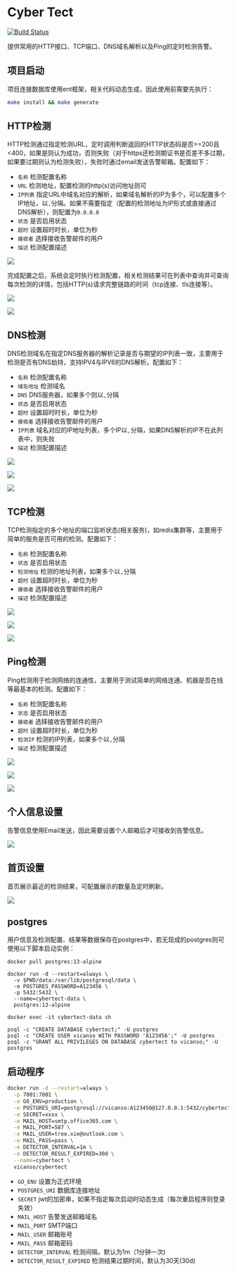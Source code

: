 # Cyber Tect

[![Build Status](https://github.com/vicanso/cyber-tect/workflows/Test/badge.svg)](https://github.com/vicanso/cyber-tect/actions)

提供常用的HTTP接口、TCP端口、DNS域名解析以及Ping的定时检测告警。

## 项目启动

项目连接数据库使用ent框架，相关代码动态生成，因此使用前需要先执行：

```bash
make install && make generate
```

## HTTP检测

HTTP检测通过指定检测URL，定时调用判断返回的HTTP状态码是否>=200且<400，如果是则认为成功，否则失败（对于https还检测期证书是否差不多过期，如果要过期则认为检测失败），失败时通过email发送告警邮箱。配置如下：

- `名称` 检测配置名称
- `URL` 检测地址，配置检测的http(s)访问地址则可
- `IP列表` 指定URL中域名对应的解析，如果域名解析的IP为多个，可以配置多个IP地址，以`,`分隔。如果不需要指定（配置的检测地址为IP形式或直接通过DNS解析），则配置为`0.0.0.0`
- `状态` 是否启用状态
- `超时` 设置超时时长，单位为秒
- `接收者` 选择接收告警邮件的用户
- `描述` 检测配置描述

![](./images/http-setting.jpg)

完成配置之后，系统会定时执行检测配置，相关检测结果可在列表中查询并可查询每次检测的详情，包括HTTP(s)请求完整链路的时间（tcp连接、tls连接等）。

![](./images/http-detect-result.jpg)

![](./images/http-detect-result-detail.jpg)

## DNS检测

DNS检测域名在指定DNS服务器的解析记录是否与期望的IP列表一致，主要用于检测是否有DNS劫持，支持IPV4与IPV6的DNS解析。配置如下：

- `名称` 检测配置名称
- `域名地址` 检测域名
- `DNS` DNS服务器，如果多个则以`,`分隔
- `状态` 是否启用状态
- `超时` 设置超时时长，单位为秒
- `接收者` 选择接收告警邮件的用户
- `IP列表` 域名对应的IP地址列表，多个IP以`,`分隔，如果DNS解析的IP不在此列表中，则失败
- `描述` 检测配置描述

![](./images/dns-setting.jpg)

![](./images/dns-detect-result.jpg)

![](./images/dns-detect-result-detail.jpg)

## TCP检测

TCP检测指定的多个地址的端口监听状态(相关服务)，如redis集群等，主要用于简单的服务是否可用的检测。配置如下：

- `名称` 检测配置名称
- `状态` 是否启用状态
- `检测地址` 检测的地址列表，如果多个以`,`分隔
- `超时` 设置超时时长，单位为秒
- `接收者` 选择接收告警邮件的用户
- `描述` 检测配置描述

![](./images/tcp-setting.jpg)

![](./images/tcp-detect-result.jpg)

![](./images/tcp-detect-result-detail.jpg)

## Ping检测

Ping检测用于检测网络的连通性，主要用于测试简单的网络连通、机器是否在线等最基本的检测。配置如下：

- `名称` 检测配置名称
- `状态` 是否启用状态
- `接收者` 选择接收告警邮件的用户
- `超时` 设置超时时长，单位为秒
- `检测IP` 检测的IP列表，如果多个以`,`分隔
- `描述` 检测配置描述


![](./images/ping-setting.jpg)

![](./images/ping-detect-result.jpg)

![](./images/ping-detect-result-detail.jpg)

## 个人信息设置

告警信息使用Email发送，因此需要设置个人邮箱后才可接收到告警信息。

![](./images/profile.jpg)

## 首页设置

首页展示最近的检测结果，可配置展示的数量及定时刷新。

![](./images/main-setting.jpg)

## postgres

用户信息及检测配置、结果等数据保存在postgres中，若无现成的postgres则可使用以下脚本启动实例：

```
docker pull postgres:13-alpine

docker run -d --restart=always \
  -v $PWD/data:/var/lib/postgresql/data \
  -e POSTGRES_PASSWORD=A123456 \
  -p 5432:5432 \
  --name=cybertect-data \
  postgres:13-alpine

docker exec -it cybertect-data sh

psql -c "CREATE DATABASE cybertect;" -U postgres
psql -c "CREATE USER vicanso WITH PASSWORD 'A123456';" -U postgres
psql -c "GRANT ALL PRIVILEGES ON DATABASE cybertect to vicanso;" -U postgres
```

## 启动程序

```bash
docker run -d --restart=always \
  -p 7001:7001 \
  -e GO_ENV=production \
  -e POSTGRES_URI=postgresql://vicanso:A123456@127.0.0.1:5432/cybertect \
  -e SECRET=xxxx \
  -e MAIL_HOST=smtp.office365.com \
  -e MAIL_PORT=587 \
  -e MAIL_USER=tree.xie@outlook.com \
  -e MAIL_PASS=pass \
  -e DETECTOR_INTERVAL=1m \
  -e DETECTOR_RESULT_EXPIRED=30d \
  --name=cybertect \
  vicanso/cybertect
```

- `GO_ENV` 设置为正式环境
- `POSTGRES_URI` 数据库连接地址
- `SECRET` jwt的加密串，如果不指定每次启动时动态生成（每次重启程序则登录失效）
- `MAIL_HOST` 告警发送邮箱域名
- `MAIL_PORT` SMTP端口
- `MAIL_USER` 邮箱账号
- `MAIL_PASS` 邮箱密码
- `DETECTOR_INTERVAL` 检测间隔，默认为1m（1分钟一次)
- `DETECTOR_RESULT_EXPIRED` 检测结果过期时间，默认为30天(30d)
